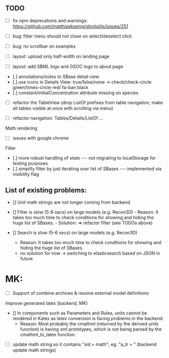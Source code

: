 ## TODO 
- [ ] fix npm deprecations and warnings: https://github.com/matthiaskoenig/sbmlutils/issues/251

- [ ] bug: filter menu should not close on select/deselect click  
- [ ] bug: no scrollbar on examples  
- [ ] layout: upload only half-width on landing page 
- [ ] layout: add SBML logo and GSOC logo to about page  
- [.] annotations/notes to SBase detail view
- [.] use icons in Details View: true/false/none -> check/check-circle green/times-circle red/ fa-ban black
- [.] constant/initialConcentration attribute missing on species

- [ ] refactor the TableView (drop ListOf prefixes from table navigation; make all tables visible at once with scrolling via menu)
- [ ] refactor navigation: Tables/Details/ListOf ...


Math rendering
- [ ] issues with google chrome

Filter
- [.] more robust handling of state --- not migrating to localStorage for testing purposes
- [.] simplify filter by just iterating over list of SBases --- implemented via visibility flag

## List of existing problems:
- [] Unit math strings are not longer coming from backend
- [] Filter is slow (5-6 secs) on large models (e.g. Recon3D)
        - Reason: It takes too much time to check conditions for showing and hiding the huge list of SBases.
        - Solution: => refactor filter (see TODOs above)
   
- [] Search is slow (5-6 secs) on large models (e.g. Recon3D)
    - Reason: It takes too much time to check conditions for showing and hiding the huge list of SBases.
    - no solution for now -> switching to elasticsearch based on JSON in future
    
# MK:
- [ ] Support of combine archives & resolve external model definitions

Improve generated latex (backend, MK)
- [] In components such as Parameters and Rules, units cannot be rendered in Katex as latex conversion is facing problems in the backend.
    - Reason: Most probably the cmathml (returned by the derived units function) is having xml prototypes, which is not being parsed by the cmathml_to_latex function. 
- [ ] update math string so it contains "sid = math"; eg. "a_tr = " (backend update math strings)
